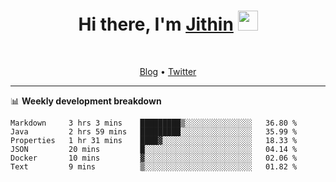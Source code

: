 <h1 align="center">Hi there, I'm <a href="https://jithset.github.io/" target="_blank">Jithin</a> <img
src="https://github.com/blackcater/blackcater/raw/main/images/Hi.gif" height="32" /></h1>

<br />

<p align="center">
  <a href="https://jithset.github.io">Blog</a> •
  <a href="https://twitter.com/jithset">Twitter</a>
</p>

---

📊 **Weekly development breakdown**

<!--START_SECTION:waka-->

```text
Markdown     3 hrs 3 mins    █████████▒░░░░░░░░░░░░░░░   36.80 %
Java         2 hrs 59 mins   █████████░░░░░░░░░░░░░░░░   35.99 %
Properties   1 hr 31 mins    ████▓░░░░░░░░░░░░░░░░░░░░   18.33 %
JSON         20 mins         █░░░░░░░░░░░░░░░░░░░░░░░░   04.14 %
Docker       10 mins         ▓░░░░░░░░░░░░░░░░░░░░░░░░   02.06 %
Text         9 mins          ▒░░░░░░░░░░░░░░░░░░░░░░░░   01.82 %
```

<!--END_SECTION:waka-->

